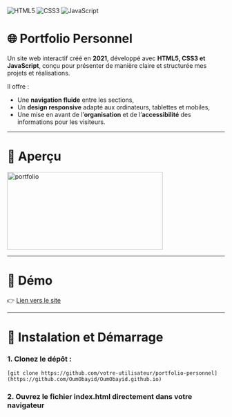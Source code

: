 ![HTML5](https://img.shields.io/badge/HTML5-E34F26?style=for-the-badge&logo=html5&logoColor=white)
![CSS3](https://img.shields.io/badge/CSS3-1572B6?style=for-the-badge&logo=css3&logoColor=white)
![JavaScript](https://img.shields.io/badge/JavaScript-F7DF1E?style=for-the-badge&logo=javascript&logoColor=black)

# 🌐 Portfolio Personnel

Un site web interactif créé en **2021**, développé avec **HTML5, CSS3 et JavaScript**, conçu pour présenter de manière claire et structurée mes projets et réalisations.  

Il offre :  
- Une **navigation fluide** entre les sections,  
- Un **design responsive** adapté aux ordinateurs, tablettes et mobiles,  
- Une mise en avant de l’**organisation** et de l’**accessibilité** des informations pour les visiteurs.  

---

# 📸 Aperçu

<img width="360" height="180" alt="portfolio" src="https://github.com/user-attachments/assets/36b38db5-e3eb-4316-b937-934bc441b710" />

---

# 🚀 Démo

👉  [Lien vers le site](https://oumobayid.github.io/)

---
# 🚀 Instalation et Démarrage

### 1. Clonez le dépôt :
   
```
[git clone https://github.com/votre-utilisateur/portfolio-personnel](https://github.com/OumObayid/OumObayid.github.io)
```

### 2. Ouvrez le fichier index.html directement dans votre navigateur
